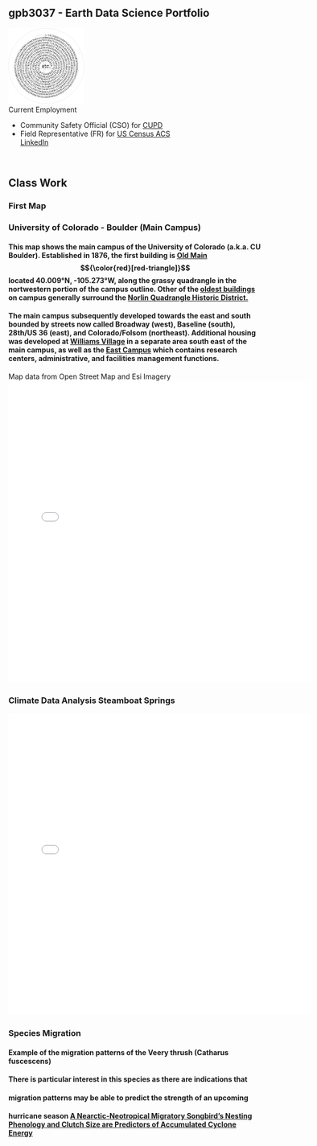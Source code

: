 ## gpb3037 - Earth Data Science Portfolio
<img src="img/gpb-pi-777wm.jpg" alt="piFspiral" height="150" >
<div>
Current Employment
  <ul>
    <li>Community Safety Official (CSO) for <a href="https://www.colorado.edu/police/" target="_blank">CUPD</a></li>
    <li>Field Representative (FR) for <a href="https://www.census.gov/programs-surveys/acs/" target="_blank">US Census ACS</a></li>
    <a href="https://www.linkedin.com/in/gpaulbailey/" target="_blank">LinkedIn</a>
  </ul>
​​​​​​​​​​​​​​​​</div>

## Class Work
### First Map
### University of Colorado - Boulder (Main Campus)
#### This map shows the main campus of the University of Colorado (a.k.a. CU Boulder).  Established in 1876, the first building is <a href="https://www.colorado.edu/coloradan/2018/03/30/then-and-now-old-main">Old Main</a> $${\color{red}[red-triangle]}$$ located 40.009°N, -105.273°W, along the grassy quadrangle in the nortwestern portion of the campus outline.  Other of the <a href="https://www.colorado.edu/masterplan/history/cu-boulders-oldest-buildings">oldest buildings</a> on campus generally surround the <a href="https://www.historycolorado.org/location/norlin-quadrangle-historic-district">Norlin Quadrangle Historic District.</a>
#### The main campus subsequently developed towards the east and south bounded by streets now called Broadway (west), Baseline (south), 28th/US 36 (east), and Colorado/Folsom (northeast).  Additional housing was developed at <a href="https://www.colorado.edu/living/housing/williams-village-services-and-resources">Williams Village</a> in a separate area south east of the main campus, as well as the <a href="https://www.colorado.edu/map?id=336#!ct/83261,68796,68797,68838,68840,68841,68843,69772?s/?mc/40.01066710475513,-105.2466823399738?z/16?lvl/0?share">East Campus</a> which contains research centers, administrative, and facilities management functions.
Map data from Open Street Map and Esi Imagery
<embed type="text/html" src="posts/01-first-map/CGPTUniversity_of_colorado_map.html" width="600" height="600">

### Climate Data Analysis Steamboat Springs
<embed type="text/html" src="posts/02-climate/steamboatmeantemp.html" width="600" height="600">

### Species Migration
#### Example of the migration patterns of the Veery thrush (Catharus fuscescens)
#### There is particular interest in this species as there are indications that
#### migration patterns may be able to predict the strength of an upcoming
#### hurricane season <a href= "https://www.nature.com/articles/s41598-018-28302-3" target="_blank">A Nearctic-Neotropical Migratory Songbird’s Nesting Phenology and Clutch Size are Predictors of Accumulated Cyclone Energy</a>

